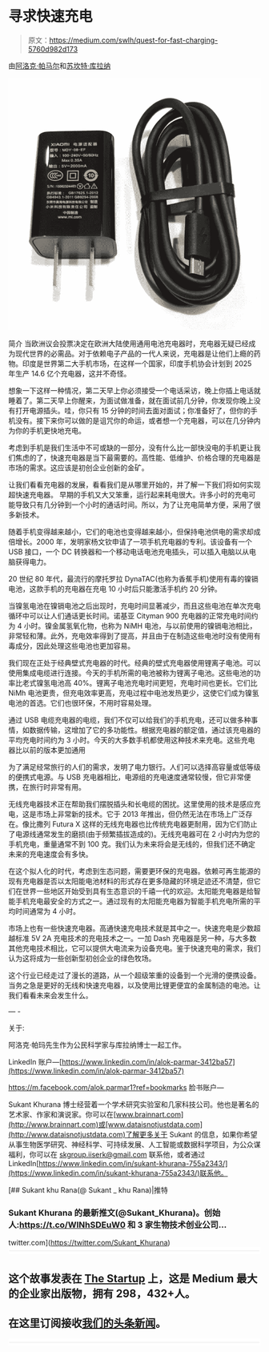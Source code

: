 # 寻求快速充电

> 原文：<https://medium.com/swlh/quest-for-fast-charging-5760d982d173>

由[阿洛克·帕马尔](https://medium.com/u/9408b44d35d0?source=post_page-----5760d982d173--------------------------------)和[苏坎特·库拉纳](https://medium.com/u/6d41261644a8?source=post_page-----5760d982d173--------------------------------)

![](img/1196468bce5821926c966a77c98e1c3e.png)

简介
当欧洲议会投票决定在欧洲大陆使用通用电池充电器时，充电器无疑已经成为现代世界的必需品。对于依赖电子产品的一代人来说，充电器是让他们上瘾的药物。印度是世界第二大手机市场，在这样一个国家，印度手机协会计划到 2025 年生产 14.6 亿个充电器，这并不奇怪。

想象一下这样一种情况，第二天早上你必须接受一个电话采访，晚上你插上电话就睡着了。第二天早上你醒来，为面试做准备，就在面试前几分钟，你发现你晚上没有打开电源插头。哇，你只有 15 分钟的时间去面对面试；你准备好了，但你的手机没有。接下来你可以做的是诅咒你的命运，或者想一个充电器，可以在几分钟内为你的手机更快地充电。

考虑到手机是我们生活中不可或缺的一部分，没有什么比一部快没电的手机更让我们焦虑的了，快速充电器是当下最需要的。高性能、低维护、价格合理的充电器是市场的需求。这应该是初创企业创新的金矿。

让我们看看充电器的发展，看看我们是从哪里开始的，并了解一下我们将如何实现超快速充电器。
早期的手机又大又笨重，运行起来耗电很大。许多小时的充电可能导致只有几分钟到一个小时的通话时间。所以，为了让充电简单方便，采用了很多新技术。

随着手机变得越来越小，它们的电池也变得越来越小，但保持电池供电的需求却成倍增长。2000 年，发明家杨文钦申请了一项手机充电器的专利。该设备有一个 USB 接口，一个 DC 转换器和一个移动电话电池充电插头，可以插入电脑以从电脑获得电力。

20 世纪 80 年代，最流行的摩托罗拉 DynaTAC(也称为香蕉手机)使用有毒的镍镉电池，这款手机的充电器在充电 10 小时后只能激活手机约 20 分钟。

当镍氢电池在镍镉电池之后出现时，充电时间显著减少，而且这些电池在单次充电循环中可以让人们通话更长时间。诺基亚 Cityman 900 充电器的正常充电时间约为 4 小时。镍金属氢氧化物，也称为 NiMH 电池，与以前使用的镍镉电池相比，非常轻和薄。此外，充电效率得到了提高，并且由于在制造这些电池时没有使用有毒成分，因此处理这些电池也更加容易。

我们现在正处于经典壁式充电器的时代。经典的壁式充电器使用锂离子电池。可以使用集成电缆进行连接。今天的手机所需的电池被称为锂离子电池。这些电池的功率比老式镍氢电池高 40%。锂离子电池充电时间更短，充电时间也更长。它们比 NiMh 电池更贵，但充电效率更高，充电过程中电池发热更少，这使它们成为镍氢电池的首选。它们也很环保，不用时容易处理。

通过 USB 电缆充电器的电缆，我们不仅可以给我们的手机充电，还可以做多种事情，如数据传输，这增加了它的多功能性。根据充电器的额定值，通过该充电器的平均充电时间约为 3 小时。今天的大多数手机都使用这种技术来充电。这些充电器比以前的版本更加通用

为了满足经常旅行的人们的需求，发明了电力银行。人们可以选择高容量或低等级的便携式电源。与 USB 充电器相比，电源组的充电速度通常较慢，但它非常便携，在旅行时非常有用。

无线充电器技术正在帮助我们摆脱插头和长电缆的困扰。这里使用的技术是感应充电，这是市场上非常新的技术。它于 2013 年推出，但仍然无法在市场上广泛存在。像比撒列 Futura X 这样的无线充电器也比传统充电器更耐用，因为它们防止了电源线通常发生的磨损(由于频繁插拔造成的)。无线充电器可在 2 小时内为您的手机充电，重量通常不到 100 克。我们认为未来将会是无线的，但我们还不确定未来的充电速度会有多快。

在这个拟人化的时代，考虑到生态问题，需要更环保的充电器。依赖可再生能源的现有充电器是否以太阳能电池材料的形式存在更多隐藏的环境足迹还不清楚，但它们在世界一些地区开始受到具有生态意识的千禧一代的欢迎。太阳能充电器是给智能手机充电最安全的方式之一。通过现有的太阳能充电器为智能手机充电所需的平均时间通常为 4 小时。

市场上也有一些快速充电器。高通快速充电技术就是其中之一。快速充电是少数超越标准 5V 2A 充电技术的充电技术之一。一加 Dash 充电器是另一种，与大多数其他充电技术相比，它可以提供大电流来为设备充电。鉴于快速充电的需求，我们认为这将成为一些创新型初创企业的绿色牧场。

这个行业已经走过了漫长的道路，从一个超级笨重的设备到一个光滑的便携设备。当务之急是更好的无线和快速充电器，以及使用比锂更便宜的金属制造的电池。让我们看看未来会发生什么。

— -

关于:

阿洛克·帕玛先生作为公民科学家与库拉纳博士一起工作。

LinkedIn 账户—[https://www.linkedin.com/in/alok-parmar-3412ba57](https://www.linkedin.com/in/alok-parmar-3412ba57)

https://m.facebook.com/alok.parmar1?ref=bookmarks 脸书账户—

Sukant Khurana 博士经营着一个学术研究实验室和几家科技公司。他也是著名的艺术家、作家和演说家。你可以在[www.brainnart.com](http://www.brainnart.com)或[www.dataisnotjustdata.com](http://www.dataisnotjustdata.com)了解更多关于 Sukant 的信息，如果你希望从事生物医学研究、神经科学、可持续发展、人工智能或数据科学项目，为公众谋福利，你可以在 skgroup.iiserk@gmail.com 联系他，或者通过 LinkedIn[https://www.linkedin.com/in/sukant-khurana-755a2343/](https://www.linkedin.com/in/sukant-khurana-755a2343/)联系他。

[](https://twitter.com/Sukant_Khurana) [## Sukant khu Rana(@ Sukant _ khu Rana)|推特

### Sukant Khurana 的最新推文(@Sukant_Khurana)。创始人:https://t.co/WINhSDEuW0 和 3 家生物技术创业公司…

twitter.com](https://twitter.com/Sukant_Khurana) ![](img/dd25a3de42cbe9ccacc40cf2f95455d3.png)![](img/731acf26f5d44fdc58d99a6388fe935d.png)

## 这个故事发表在 [The Startup](https://medium.com/swlh) 上，这是 Medium 最大的企业家出版物，拥有 298，432+人。

## 在这里订阅接收[我们的头条新闻](http://growthsupply.com/the-startup-newsletter/)。

![](img/731acf26f5d44fdc58d99a6388fe935d.png)